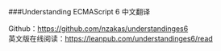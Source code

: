 ###Understanding ECMAScript 6 中文翻译

Github：https://github.com/nzakas/understandinges6<br>
英文版在线阅读：https://leanpub.com/understandinges6/read

